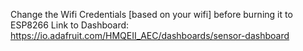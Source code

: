 Change the Wifi Credentials [based on your wifi] before burning it to ESP8266
Link to Dashboard:  https://io.adafruit.com/HMQEII_AEC/dashboards/sensor-dashboard
